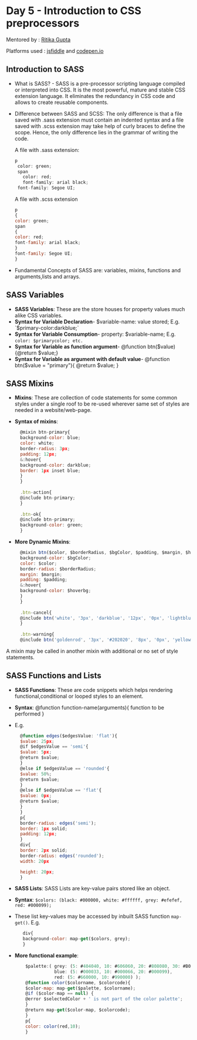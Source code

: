# Day 5 - Introduction to CSS preprocessors

Mentored by : [Ritika Gupta](https://www.linkedin.com/in/gritika1906/)

Platforms used : [jsfiddle](https://jsfiddle.net/) and [codepen.io](https://codepen.io/collection/AQPkmq )

## Introduction to SASS

* What is SASS? - SASS is a pre-processor scripting language compiled or interpreted into CSS. It is the most powerful, mature and stable CSS extension language. It eliminates the redundancy in CSS code and allows to create reusable components.
* Difference between SASS and SCSS: The only difference is that a file saved with .sass extension must contain an indented syntax and a file saved with .scss extension may take help of curly braces to define the scope. Hence, the only difference lies in the grammar of writing the code.

    A file with .sass extension:
    ```javascript
    p
     color: green;
     span
       color: red;
       font-family: arial black;
     font-family: Segoe UI;
    ```
    
    A file with .scss extension
    ```javascript
    p
    {
    color: green;
    span
    {
    color: red;
    font-family: arial black;
    }
    font-family: Segoe UI;
    }
    ```
* Fundamental Concepts of SASS are: variables, mixins, functions and arguments,lists and arrays.

## SASS Variables

* **SASS Variables**: These are the store houses for property values much alike CSS variables.
* **Syntax for Variable Declaration**- $variable-name: value stored; E.g. `$primary-color:darkblue;`
* **Syntax for Variable Consumption**- property: $variable-name; E.g. `color: $primarycolor; etc.`
* **Syntax for Variable as function argument**- @function btn($value){@return $value;}
* **Syntax for Variable as argument with default value**- @function btn($value = "primary"){ @return $value; }

## SASS Mixins

* **Mixins**: These are collection of code statements for some common styles under a single roof to be re-used wherever same set of styles are needed in a website/web-page.

* **Syntax of mixins**:

    ```javascript
      @mixin btn-primary{
      background-color: blue;
      color: white;
      border-radius: 3px;
      padding: 12px;
      &:hover{
      background-color: darkblue;
      border: 1px inset blue;
      }
      }
      
      .btn-action{
      @include btn-primary;
      }
      
      .btn-ok{
      @include btn-primary;
      background-color: green;
      }
    ```
    
* **More Dynamic Mixins**:

    ```javascript
      @mixin btn($color, $borderRadius, $bgColor, $padding, $margin, $hoverbg){
      background-color: $bgColor;
      color: $color;
      border-radius: $borderRadius;
      margin: $margin;
      padding: $padding;
      &:hover{
      background-color: $hoverbg;
      }
      }
      
      .btn-cancel{
      @include btn('white', '3px', 'darkblue', '12px', '0px', 'lightblue');
      }
      
      .btn-warning{
      @include btn('goldenrod', '3px', '#202020', '8px', '0px', 'yellow'); }
    ```

A mixin may be called in another mixin with additional or no set of style statements.

## SASS Functions and Lists

* **SASS Functions**: These are code snippets which helps rendering functional,conditional or looped styles to an element.
* **Syntax**: @function function-name(arguments){ function to be performed }
* E.g.
  ```javascript
    @function edges($edgesValue: 'flat'){
    $value: 25px;
    @if $edgesValue == 'semi'{
    $value: 5px;
    @return $value;
    }
    @else if $edgesValue == 'rounded'{
    $value: 50%;
    @return $value;
    }
    @else if $edgesValue == 'flat'{
    $value: 0px;
    @return $value;
    }
    }
    p{
    border-radius: edges('semi');
    border: 1px solid;
    padding: 12px;
    }
    div{
    border: 2px solid;
    border-radius: edges('rounded');
    width: 20px

    height: 20px;
    }
   ```
   
* **SASS Lists**: SASS Lists are key-value pairs stored like an object.

* **Syntax**: `$colors: (black: #000000, white: #ffffff, grey: #efefef, red: #000099);`

* These list key-values may be accessed by inbuilt SASS function `map-get()`. E.g. 
  ```Javascript
     div{
     background-color: map-get($colors, grey);
     }
  ```

* **More functional example**:
  ```javascript
      $palette:( grey: (5: #404040, 10: #606060, 20: #808080, 30: #B0B0B0, 40: #D0D0D0), 
                 blue: (5: #000033, 10: #000066, 20: #000099), 
                 red: (5: #660000, 10: #990000) );
      @function color($colorname, $colorcode){
      $color-map: map-get($palette, $colorname);
      @if ($color-map == null) {
      @error $selectedColor + ' is not part of the color palette';
      }
      @return map-get($color-map, $colorcode);
      }
      p{
      color: color(red,10);
      }
   ```  
